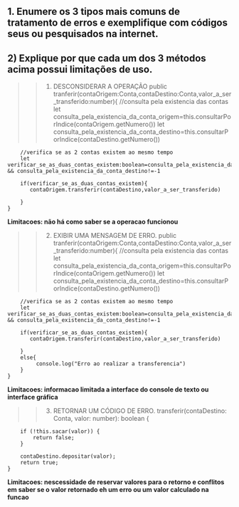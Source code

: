 
## 1. Enumere os 3 tipos mais comuns de tratamento de erros e exemplifique com códigos seus ou pesquisados na internet.

## 2) Explique por que cada um dos 3 métodos acima possui limitações de uso.

>>1. DESCONSIDERAR A OPERAÇÃO
 public tranferir(contaOrigem:Conta,contaDestino:Conta,valor_a_ser_transferido:number){
        //consulta pela existencia das contas
        let consulta_pela_existencia_da_conta_origem=this.consultarPorIndice(contaOrigem.getNumero())
        let consulta_pela_existencia_da_conta_destino=this.consultarPorIndice(contaDestino.getNumero())
       
        //verifica se as 2 contas existem ao mesmo tempo
        let verificar_se_as_duas_contas_existem:boolean=consulta_pela_existencia_da_conta_origem!=-1 && consulta_pela_existencia_da_conta_destino!=-1 
        
        if(verificar_se_as_duas_contas_existem){
           contaOrigem.transferir(contaDestino,valor_a_ser_transferido)
            
        }
    }

**Limitacoes: não há como saber se a operacao funcionou**


>>2. EXIBIR UMA MENSAGEM DE ERRO.
 public tranferir(contaOrigem:Conta,contaDestino:Conta,valor_a_ser_transferido:number){
        //consulta pela existencia das contas
        let consulta_pela_existencia_da_conta_origem=this.consultarPorIndice(contaOrigem.getNumero())
        let consulta_pela_existencia_da_conta_destino=this.consultarPorIndice(contaDestino.getNumero())
       
        //verifica se as 2 contas existem ao mesmo tempo
        let verificar_se_as_duas_contas_existem:boolean=consulta_pela_existencia_da_conta_origem!=-1 && consulta_pela_existencia_da_conta_destino!=-1 
        
        if(verificar_se_as_duas_contas_existem){
           contaOrigem.transferir(contaDestino,valor_a_ser_transferido)
            
        }
        else{
             console.log("Erro ao realizar a transferencia")
        }
    }

**Limitacoes: informacao limitada a interface do console de texto ou interface gráfica**

>>3. RETORNAR UM CÓDIGO DE ERRO.
   transferir(contaDestino: Conta, valor: number): boolean {

        if (!this.sacar(valor)) {
            return false;
        }

        contaDestino.depositar(valor);
        return true;
    }
**Limitacoes: nescessidade de reservar valores para o retorno e conflitos em saber se o valor retornado eh um erro ou um valor calculado na funcao**



